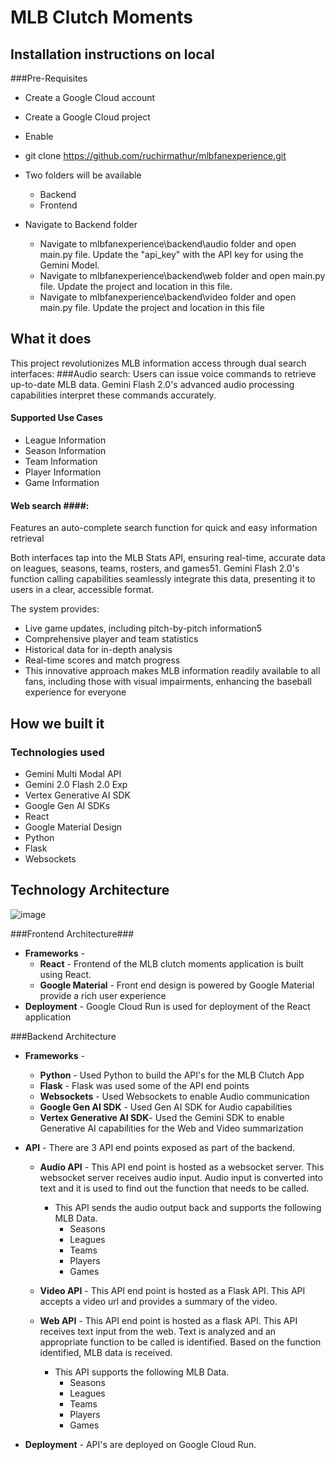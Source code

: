 # MLB Clutch Moments

## Installation instructions on local

###Pre-Requisites
* Create a Google Cloud account
* Create a Google Cloud project
* Enable 

* git clone https://github.com/ruchirmathur/mlbfanexperience.git
* Two folders will be available
   * Backend
   * Frontend
 * Navigate to Backend folder
   * Navigate to mlbfanexperience\backend\audio folder and open main.py file. Update the "api_key" with the API key for using the Gemini Model.
   * Navigate to mlbfanexperience\backend\web folder and open main.py file. Update the project and location in this file.
   * Navigate to mlbfanexperience\backend\video folder and open main.py file. Update the project and location in this file
  

## What it does
This project revolutionizes MLB information access through dual search interfaces:
###Audio search: 
Users can issue voice commands to retrieve up-to-date MLB data. Gemini Flash 2.0's advanced audio processing capabilities interpret these commands accurately.
#### Supported Use Cases ####
* League Information
* Season Information
* Team Information
* Player Information
* Game Information

#### Web search ####: 
Features an auto-complete search function for quick and easy information retrieval

Both interfaces tap into the MLB Stats API, ensuring real-time, accurate data on leagues, seasons, teams, rosters, and games51. Gemini Flash 2.0's function calling capabilities seamlessly integrate this data, presenting it to users in a clear, accessible format.

The system provides:
* Live game updates, including pitch-by-pitch information5
* Comprehensive player and team statistics
* Historical data for in-depth analysis
* Real-time scores and match progress
* This innovative approach makes MLB information readily available to all fans, including those with visual impairments, enhancing the baseball experience for everyone

## How we built it ##
### Technologies used ###

* Gemini Multi Modal API
* Gemini 2.0 Flash 2.0 Exp
* Vertex Generative AI SDK
* Google Gen AI SDKs
* React
* Google Material Design
* Python
* Flask
* Websockets

## Technology Architecture ##
![image](https://ff29e3e79b2ad7794861a42b431d19ae1fb7332655782894df71b59-apidata.googleusercontent.com/download/storage/v1/b/baseballfan/o/Untitled%20Diagram.png?jk=AXN3i9p86S1sVnH7tCZYU1PL4LtmLCMqmJIXHWYvYtb0Bl02w97_IBSMlcknT9-5zD-1sP9Ta_L0TSVS8dQvUzaEE0Ab6yz8x6ea669FDmbAIcdtK8w_oTqJM3LK58lM6HFyvB14c4X_qsCy6NXHj9wDd_251e1-0WB1ElPWqHFfUaCBGV0uN_1lmEefZH2mr2AnWuA11JwEZyWv1VgPDDnSla4nm8wTUkS7S3PnTikhXKQvF-5xyiRV03EVr_yOPFVVVul5xpmwD7vHJC0cpEjUZWCR5xe7UCY5auDpn-NHN5oMxUGyqlGcKg-F0RMU-1Nmp2lavi-9IjTqF9kPA7Ge_yLDycyPJVFgl0PT6p4Q0A2UZfINIcIqy-W4n1TnbHGfqTfaGTd3BzTblN_5Qk92poUQkCCuqLMl7yo9ma2_RKdoIFlxhrTWEwNNn927Azd8qx_y7g8ByCcw6uVXt9lJYl3o4hEwsj1Fan3mu8O4eJawnDSfhMQc-9vGnZFxNzY9nw1V6rMOi_DWncCtK4uKSmFs2wDdBIeGYUV8XBHMMtQ-De-1ngG-ReqCIHbH3Td_P4vyAJcr5RUcX7BWDG-XB58C0lh8zz78M0xUmVDyHZka_KeN5ftorPt-LgfMpDsTs4LGMZsE6ybWgSloqNbEIs1mENoCMvaadVNAwQZacj_Ky00A_9KjLShDR0z_thLHTy72QiCo0785wEjk1cTrb-BXMdtMgCZ5tEb2MW3sFjPwxC1ckGju3v0lMQbRAHcTAJrD0MKEUskcFsTMw2ZsXggvYv-_yMQgsXYuwucY4z0S8ntHonvK2tLBm8CixFG5w6pr2nW3kEklTSZotb-4uH6NVxgHiuMHqVtEQhhoK0Bw7SYw4zDtaDiv3Ps1L1XSmRIfUD8W6l0nFs4gnj7ALrpy6ReeYXO5-3R0gTPwn-CTz_UEb7VLlOvzLM6BwkLfA1V7rnPR1Zoe7iuuDeItGdPWvWesWngnLgbkC9jq0WlyY41aM7Mzwj8BkqR9vqjreKfkV65e91mYGarZcyY0VE_NVN0ocRgiL06QWRrS3AQMAlwUfaDn5JoohOXhP_oQQo_0a6cGY8RsXhqpFZ6sWyFMkARg9S9FtXGT9oCtrhREhdLm2KK3Klij&isca=1)


###Frontend Architecture###

* **Frameworks** - 
     * **React** - Frontend of the MLB clutch moments application is built using React.
     * **Google Material** - Front end design is powered by Google Material provide a rich user experience
* **Deployment** -  Google Cloud Run is used for deployment of the React application  

###Backend Architecture

* **Frameworks** - 
     * **Python** - Used Python to build the API's for the MLB Clutch App
     * **Flask** - Flask was used some of the API end points
     * **Websockets** - Used Websockets to enable Audio communication
     * **Google Gen AI SDK** - Used Gen AI SDK for Audio capabilities
     * **Vertex Generative AI SDK**- Used the Gemini SDK to enable Generative AI capabilities for the Web and Video summarization

* **API** - There are 3 API end points exposed as part of the backend.

     * **Audio API** - This API end point is hosted as a websocket server. This websocket server receives audio input. Audio input is converted into text and it is used to find out the function that needs to be called.
         * This API sends the audio output back and supports the following MLB Data.
             * Seasons
             * Leagues
             * Teams
             * Players
             * Games

     * **Video API** - This API end point is hosted as a Flask API. This API accepts a video url and provides a summary of the video.

     * **Web API** - This API end point is hosted as a flask API. This API receives text input from the web. Text is analyzed and an appropriate function to be called is identified. Based on the function identified, MLB data is received.
         * This API supports the following MLB Data.
             * Seasons
             * Leagues
             * Teams
             * Players
             * Games

* **Deployment** - API's are deployed on Google Cloud Run.

